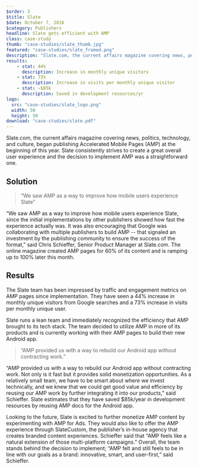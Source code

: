 ```yaml
---
$order: 3
$title: Slate
$date: October 7, 2016
$category: Publishers
headline: Slate gets efficient with AMP
class: case-study
thumb: "case-studies/slate_thumb.jpg"
featured: "case-studies/slate_framed.png"
description: "Slate.com, the current affairs magazine covering news, politics, technology, and culture, began publishing Accelerated Mobile Pages (AMP) at the beginning of this year. Slate consistently strives to create a great overall user experience and the decision to implement AMP was a straightforward one."
results:
    - stat: 44%
      description: Increase in monthly unique visitors
    - stat: 73%
      description: Increase in visits per monthly unique visitor
    - stat: ~$85k
      description: Saved in development resources/yr
logo:
  src: "case-studies/slate_logo.png"
  width: 50
  height: 50
download: "case-studies/slate.pdf"
---
```


<div class="img-right">
    <amp-img width="800" height="1371" layout="responsive" src="/static/img/case-studies/slate_framed.png"></amp-img>
</div>

Slate.com, the current affairs magazine covering news, politics, technology, and culture, began publishing Accelerated Mobile Pages (AMP) at the beginning of this year. Slate consistently strives to create a great overall user experience and the decision to implement AMP was a straightforward one.

## Solution

> “We saw AMP as a way to improve how mobile users experience Slate”

“We saw AMP as a way to improve how mobile users experience Slate, since the initial implementations by other publishers showed how fast the experience actually was. It was also encouraging that Google was collaborating with multiple publishers to build AMP -- that signaled an investment by the publishing community to ensure the success of the format,” said Chris Schieffer, Senior Product Manager at Slate.com. The online magazine created AMP pages for 60% of its content and is ramping up to 100% later this month.

## Results

<div class="img-left">
    <amp-img width="800" height="1371" layout="responsive" src="/static/img/case-studies/slate_framed2.png"></amp-img>
</div>

The Slate team has been impressed by traffic and engagement metrics on AMP pages since implementation. They have seen a 44% increase in monthly unique visitors from Google searches and a 73% increase in visits per monthly unique user.

Slate runs a lean team and immediately recognized the efficiency that AMP brought to its tech stack. The team decided to utilize AMP in more of its products and is currently working with their AMP pages to build their new Android app.

> “AMP provided us with a way to rebuild our Android app without contracting work.”

“AMP provided us with a way to rebuild our Android app without contracting work. Not only is it fast but it provides solid monetization opportunities. As a relatively small team, we have to be smart about where we invest technically, and we knew that we could get good value and efficiency by reusing our AMP work by further integrating it into our products,” said Schieffer. Slate estimates that they have saved $85k/year in development resources by reusing AMP docs for the Android app.

Looking to the future, Slate is excited to further monetize AMP content by experimenting with AMP for Ads. They would also
like to offer the AMP experience through SlateCustom, the publisher’s in-house agency that creates branded content experiences. Schieffer said that “AMP feels like a natural extension of those multi-platform campaigns.” Overall, the team stands behind
the decision to implement; “AMP felt and still feels to be in line with our goals as a brand: innovative, smart, and user-first,”
said Schieffer.
